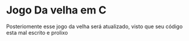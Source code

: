 # Jogo Da velha em C

Posteriomente esse jogo da velha será atualizado, visto que seu código esta mal escrito e prolixo
